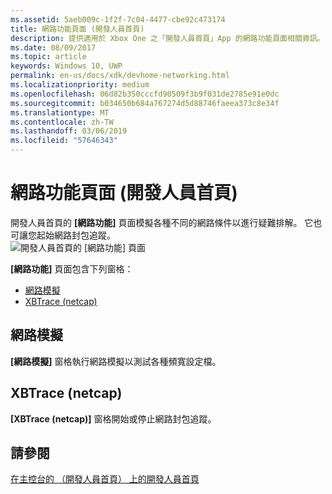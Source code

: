 ```yaml
---
ms.assetid: 5aeb009c-1f2f-7c04-4477-cbe92c473174
title: 網路功能頁面 (開發人員首頁)
description: 提供適用於 Xbox One 之「開發人員首頁」App 的網路功能頁面相關資訊。
ms.date: 08/09/2017
ms.topic: article
keywords: Windows 10, UWP
permalink: en-us/docs/xdk/devhome-networking.html
ms.localizationpriority: medium
ms.openlocfilehash: 06d82b350cccfd90509f3b9f031de2785e91e0dc
ms.sourcegitcommit: b034650b684a767274d5d88746faeea373c8e34f
ms.translationtype: MT
ms.contentlocale: zh-TW
ms.lasthandoff: 03/06/2019
ms.locfileid: "57646343"
---
```

# <a name="networking-page-dev-home"></a>網路功能頁面 (開發人員首頁)
   
  
開發人員首頁的 **\[網路功能\]** 頁面模擬各種不同的網路條件以進行疑難排解。 它也可讓您起始網路封包追蹤。   
 ![開發人員首頁的 [網路功能] 頁面](images/devhome_networking.png)   
  
**\[網路功能\]** 頁面包含下列窗格：   
 
   *  [網路模擬](#ID4EEB)  
   *  [XBTrace (netcap)](#ID4EOB)  

 
<a id="ID4EEB"></a>

   

## <a name="network-simulation"></a>網路模擬  
   
  
**\[網路模擬\]** 窗格執行網路模擬以測試各種頻寬設定檔。   
  
<a id="ID4EOB"></a>

   

## <a name="xbtrace-netcap"></a>XBTrace (netcap)  
   
  
**\[XBTrace (netcap)\]** 窗格開始或停止網路封包追蹤。   
  
<a id="ID4E2B"></a>

   

## <a name="see-also"></a>請參閱  
 [在主控台的 （開發人員首頁） 上的開發人員首頁](dev-home.md)

  